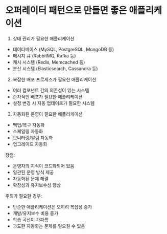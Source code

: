 # 오퍼레이터 패턴으로 만들면 좋은 애플리케이션

1. 상태 관리가 필요한 애플리케이션

  - 데이터베이스 (MySQL, PostgreSQL, MongoDB 등)
  - 메시지 큐 (RabbitMQ, Kafka 등)
  - 캐시 시스템 (Redis, Memcached 등)
  - 분산 시스템 (Elasticsearch, Cassandra 등)

2. 복잡한 배포 프로세스가 필요한 애플리케이션

  - 여러 컴포넌트 간의 의존성이 있는 시스템
  - 순차적인 배포가 필요한 애플리케이션
  - 설정 변경 시 자동 업데이트가 필요한 시스템

3. 자동화된 운영이 필요한 애플리케이션

  - 백업/복구 자동화
  - 스케일링 자동화
  - 모니터링/알림 자동화
  - 업그레이드 자동화

장점:
  - 운영자의 지식이 코드화되어 있음
  - 일관된 운영 방식 제공
  - 자동화된 문제 해결
  - 확장성과 유지보수성 향상

주의가 필요한 경우:
  - 단순한 애플리케이션은 오히려 복잡성 증가
  - 개발/유지보수 비용 증가
  - 학습 곡선이 가파름
  - 과도한 자동화는 문제를 일으킬 수 있음
